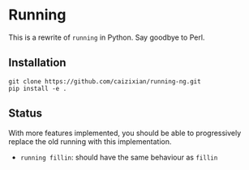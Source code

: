 # Running
This is a rewrite of `running` in Python. Say goodbye to Perl.

## Installation
```
git clone https://github.com/caizixian/running-ng.git
pip install -e .
```

## Status
With more features implemented, you should be able to progressively replace the old running with this implementation.

- `running fillin`: should have the same behaviour as `fillin`
